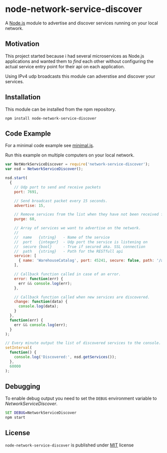 # node-network-service-discover
A [Node.js](http://nodejs.org/) module to advertise and discover services running on your local network.


## Motivation

This project started because i had several microservices as Node.js applications and wanted them to _find_ each other without configuring the actual service entry point for their api on each application.

Using IPv4 udp broadcasts this module can adverstise and discover your services.


## Installation

This module can be installed from the npm repository.

`npm install node-network-service-discover`


## Code Example

For a minimal code example see [minimal.js](./example/minimal.js).

Run this example on multiple computers on your local network.

```js
var NetWorkServiceDiscover = require('network-service-discover');
var nsd = NetworkServiceDiscover();

nsd.start(
  {
    // Udp port to send and receive packets
    port: 7691,

    // Send broadcast packet every 15 seconds.
    advertise: 15,

    // Remove services from the list when they have not been received for 60 seconds.
    purge: 60,

    // Array of services we want to advertise on the network.
    //
    //  name   {string}   - Name of the service
    //  port   {integer}  - Udp port the service is listening on
    //  secure {bool}     - True if secured aka. SSL connection
    //  path   {string}   - Path for the RESTfull api
    service: [
      { name: 'WarehouseCatalog', port: 45241, secure: false, path: '/api/whc/V01/' },
    ],

    // Callback function called in case of an error.
    error: function(err) {
      err && console.log(err);
    },

    // Callback function called when new services are discovered.
    change: function(data) {
      console.log(data);      
    }
  },
  function(err) {
    err && console.log(err);
  }
);

// Every minute output the list of discovered services to the console.
setInterval(
  function() {
    console.log('Discovered:', nsd.getServices());
  }, 
  60000
);

```

## Debugging

To enable debug output you need to set the `DEBUG` environment variable to _NetworkServiceDiscover_.

```cmd
SET DEBUG=NetworkServiceDiscover
npm start
```

## License

```node-network-service-discover``` is published under [MIT](LICENSE) license

